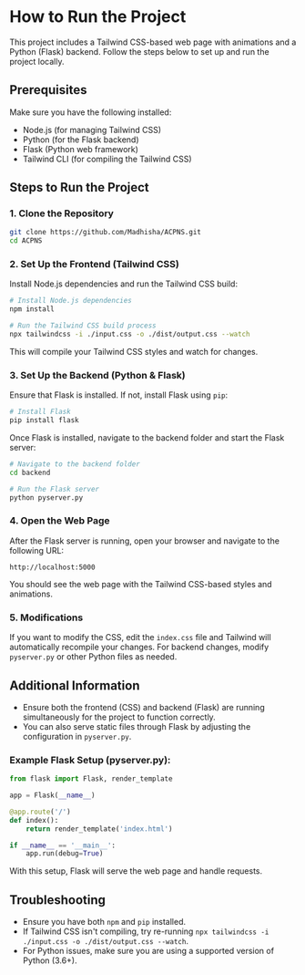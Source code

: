 
# How to Run the Project

This project includes a Tailwind CSS-based web page with animations and a Python (Flask) backend. Follow the steps below to set up and run the project locally.

## Prerequisites

Make sure you have the following installed:

- Node.js (for managing Tailwind CSS)
- Python (for the Flask backend)
- Flask (Python web framework)
- Tailwind CLI (for compiling the Tailwind CSS)

## Steps to Run the Project

### 1. Clone the Repository

```bash
git clone https://github.com/Madhisha/ACPNS.git
cd ACPNS
```

### 2. Set Up the Frontend (Tailwind CSS)

Install Node.js dependencies and run the Tailwind CSS build:

```bash
# Install Node.js dependencies
npm install

# Run the Tailwind CSS build process
npx tailwindcss -i ./input.css -o ./dist/output.css --watch
```

This will compile your Tailwind CSS styles and watch for changes.

### 3. Set Up the Backend (Python & Flask)

Ensure that Flask is installed. If not, install Flask using `pip`:

```bash
# Install Flask
pip install flask
```

Once Flask is installed, navigate to the backend folder and start the Flask server:

```bash
# Navigate to the backend folder
cd backend

# Run the Flask server
python pyserver.py
```

### 4. Open the Web Page

After the Flask server is running, open your browser and navigate to the following URL:

```
http://localhost:5000
```

You should see the web page with the Tailwind CSS-based styles and animations.

### 5. Modifications

If you want to modify the CSS, edit the `index.css` file and Tailwind will automatically recompile your changes. For backend changes, modify `pyserver.py` or other Python files as needed.

## Additional Information

- Ensure both the frontend (CSS) and backend (Flask) are running simultaneously for the project to function correctly.
- You can also serve static files through Flask by adjusting the configuration in `pyserver.py`.

### Example Flask Setup (pyserver.py):

```python
from flask import Flask, render_template

app = Flask(__name__)

@app.route('/')
def index():
    return render_template('index.html')

if __name__ == '__main__':
    app.run(debug=True)
```

With this setup, Flask will serve the web page and handle requests.

## Troubleshooting

- Ensure you have both `npm` and `pip` installed.
- If Tailwind CSS isn't compiling, try re-running `npx tailwindcss -i ./input.css -o ./dist/output.css --watch`.
- For Python issues, make sure you are using a supported version of Python (3.6+).
